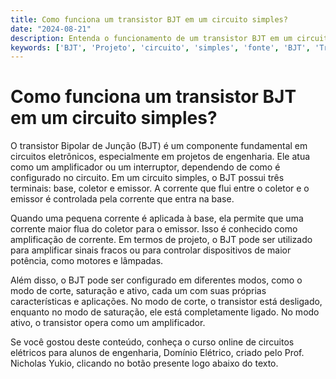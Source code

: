 ```yaml
---
title: Como funciona um transistor BJT em um circuito simples?
date: "2024-08-21"
description: Entenda o funcionamento de um transistor BJT em um circuito simples e sua aplicação em projetos de engenharia.
keywords: ['BJT', 'Projeto', 'circuito', 'simples', 'fonte', 'BJT', 'Transistor']
---
```


# Como funciona um transistor BJT em um circuito simples?

O transistor Bipolar de Junção (BJT) é um componente fundamental em circuitos eletrônicos, especialmente em projetos de engenharia. Ele atua como um amplificador ou um interruptor, dependendo de como é configurado no circuito. Em um circuito simples, o BJT possui três terminais: base, coletor e emissor. A corrente que flui entre o coletor e o emissor é controlada pela corrente que entra na base.

Quando uma pequena corrente é aplicada à base, ela permite que uma corrente maior flua do coletor para o emissor. Isso é conhecido como amplificação de corrente. Em termos de projeto, o BJT pode ser utilizado para amplificar sinais fracos ou para controlar dispositivos de maior potência, como motores e lâmpadas.

Além disso, o BJT pode ser configurado em diferentes modos, como o modo de corte, saturação e ativo, cada um com suas próprias características e aplicações. No modo de corte, o transistor está desligado, enquanto no modo de saturação, ele está completamente ligado. No modo ativo, o transistor opera como um amplificador.

Se você gostou deste conteúdo, conheça o curso online de circuitos elétricos para alunos de engenharia, Domínio Elétrico, criado pelo Prof. Nicholas Yukio, clicando no botão presente logo abaixo do texto.
